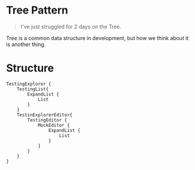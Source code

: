 # Tree Pattern

> I've just struggled for 2 days on the Tree.

Tree is a common data structure in development, but how we think about it is another thing.

# Structure

```
TestingExplorer {
    TestingList{
        ExpandList {
            List
        }
    }
    TestinExplorerEditor{
        TestingEditor {
            MockEditor {
                ExpandList {
                    List
                }
            }
        }
    }
}
```
